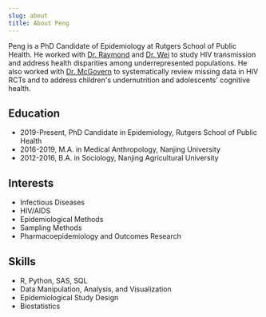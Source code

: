 ```yaml
---
slug: about
title: About Peng
---
```


Peng is a PhD Candidate of Epidemiology at Rutgers School of Public Health. He worked with [Dr. Raymond](https://sph.rutgers.edu/concentrations/biostatistics-epidemiology/faculty-member.php?id=94420) and [Dr. Wei](https://sph.rutgers.edu/concentrations/health-behavior-society-policy/faculty-member.php?id=94427) to study HIV transmission and address health disparities among underrepresented populations. He also worked with [Dr. McGovern](https://sph.rutgers.edu/concentrations/health-behavior-society-policy/faculty-member.php?id=109034) to systematically review missing data in HIV RCTs and to address children's undernutrition and adolescents' cognitive health. 

## Education

* 2019-Present, PhD Candidate in Epidemiology, Rutgers School of Public Health
* 2016-2019, M.A. in Medical Anthropology, Nanjing University
* 2012-2016, B.A. in Sociology, Nanjing Agricultural University

## Interests

* Infectious Diseases
* HIV/AIDS
* Epidemiological Methods
* Sampling Methods
* Pharmacoepidemiology and Outcomes Research

## Skills

* R, Python, SAS, SQL
* Data Manipulation, Analysis, and Visualization
* Epidemiological Study Design 
* Biostatistics





